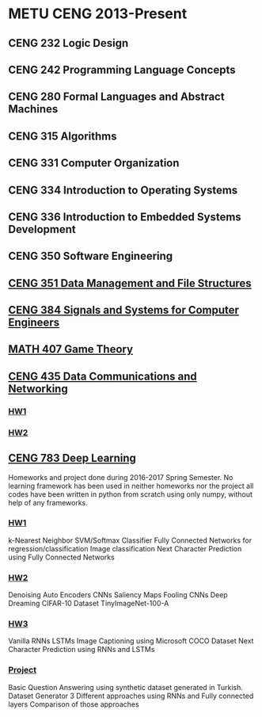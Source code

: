 # METU CENG 2013-Present

## CENG 232 Logic Design

## CENG 242 Programming Language Concepts

## CENG 280 Formal Languages and Abstract Machines

## CENG 315 Algorithms

## CENG 331 Computer Organization

## CENG 334 Introduction to Operating Systems

## CENG 336 Introduction to Embedded Systems Development

## CENG 350 Software Engineering

## [CENG 351 Data Management and File Structures](https://github.com/kadircet/CENG/tree/master/351)

## [CENG 384 Signals and Systems for Computer Engineers](https://github.com/kadircet/CENG/tree/master/384)

## [MATH 407 Game Theory](https://github.com/kadircet/CENG/tree/master/407)

## [CENG 435 Data Communications and Networking](https://github.com/kadircet/CENG/tree/master/435)
### [HW1](https://github.com/kadircet/CENG/tree/master/435/hw1)
### [HW2](https://github.com/kadircet/CENG/tree/master/435/hw2)

## [CENG 783 Deep Learning](https://github.com/kadircet/CENG/tree/master/783)
Homeworks and project done during 2016-2017 Spring Semester.
No learning framework has been used in neither homeworks nor the project all
codes have been written in python from scratch using only numpy, without help
of any frameworks.

### [HW1](https://github.com/kadircet/CENG/tree/master/783/HW1)
k-Nearest Neighbor
SVM/Softmax Classifier
Fully Connected Networks for regression/classification
Image classification
Next Character Prediction using Fully Connected Networks

### [HW2](https://github.com/kadircet/CENG/tree/master/783/HW2)
Denoising Auto Encoders
CNNs
Saliency Maps
Fooling CNNs
Deep Dreaming
CIFAR-10 Dataset
TinyImageNet-100-A

### [HW3](https://github.com/kadircet/CENG/tree/master/783/HW3)
Vanilla RNNs
LSTMs
Image Captioning using Microsoft COCO Dataset
Next Character Prediction using RNNs and LSTMs

### [Project](https://github.com/kadircet/CENG/tree/master/783/project)
Basic Question Answering using synthetic dataset generated in Turkish.
Dataset Generator
3 Different approaches using RNNs and Fully connected layers
Comparison of those approaches

